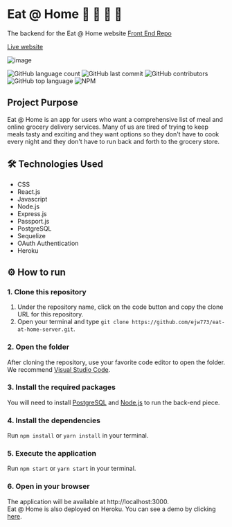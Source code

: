 # Eat @ Home :fork_and_knife: :stew: :poultry_leg: :peach:

The backend for the Eat @ Home website [Front End Repo](https://github.com/possumdiva/eat-at-home)

[Live website](https://eat-at-home-server.herokuapp.com/)

![image](https://user-images.githubusercontent.com/35972972/105803748-15b19b80-5f6c-11eb-9689-d35bec3948eb.png)

![GitHub language count](https://img.shields.io/github/languages/count/ejw773/eat-at-home-server)
![GitHub last commit](https://img.shields.io/github/last-commit/ejw773/eat-at-home-server)
![GitHub contributors](https://img.shields.io/github/contributors/ejw773/eat-at-home-server?color=purple)
![GitHub top language](https://img.shields.io/github/languages/top/ejw773/eat-at-home-server?color=red)
![NPM](https://img.shields.io/npm/l/express)

## Project Purpose
Eat @ Home is an app for users who want a comprehensive list of meal and online grocery delivery services.  Many of us are tired of trying to keep meals tasty and exciting and they want options so they don't have to cook every night and they don't have to run back and forth to the grocery store.

## :hammer_and_wrench: Technologies Used

- CSS
- React.js
- Javascript
- Node.js
- Express.js
- Passport.js
- PostgreSQL
- Sequelize
- OAuth Authentication
- Heroku

## ⚙ How to run
### 1. Clone this repository
1. Under the repository name, click on the code button and copy the clone URL for this repository.
2. Open your terminal and type ```git clone https://github.com/ejw773/eat-at-home-server.git```.
### 2. Open the folder
After cloning the repository, use your favorite code editor to open the folder. We recommend [Visual Studio Code](https://code.visualstudio.com/).
### 3. Install the required packages
You will need to install [PostgreSQL](https://www.postgresql.org/download/) and [Node.js](https://nodejs.org/en/) to run the back-end piece.
### 4. Install the dependencies
Run ```npm install``` or ```yarn install``` in your terminal.
### 5. Execute the application
Run ```npm start``` or ```yarn start``` in your terminal.
### 6. Open in your browser
The application will be available at http://localhost:3000.
<br>
Eat @ Home is also deployed on Heroku. You can see a demo by clicking [here](https://eat-at-home-server.herokuapp.com/).
<br>